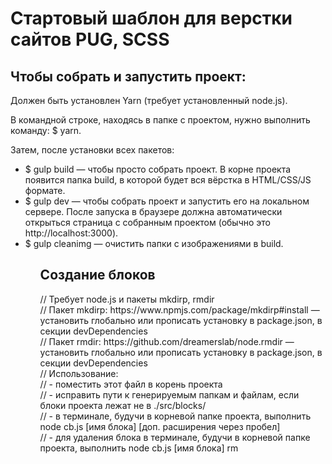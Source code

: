 <h1>Стартовый шаблон для верстки сайтов PUG, SCSS</h1>
<h2>Чтобы собрать и запустить проект:</h2>

Должен быть установлен Yarn (требует установленный node.js).

В командной строке, находясь в папке с проектом, нужно выполнить команду: $ yarn.

Затем, после установки всех пакетов:

<ul>
  <li>$ gulp build — чтобы просто собрать проект. В корне проекта появится папка build, в которой будет вся вёрстка в HTML/CSS/JS формате.</li>
  <li>$ gulp dev — чтобы собрать проект и запустить его на локальном сервере. После запуска в браузере должна автоматически открыться страница с собранным проектом (обычно это http://localhost:3000).</li>
  <li>$ gulp cleanimg — очистить папки с изображениями в build.</li>
<ul>

<h2>Создание блоков</h2>
<p>
  // Требует node.js и пакеты mkdirp, rmdir<br>
  // Пакет mkdirp: https://www.npmjs.com/package/mkdirp#install — установить глобально или прописать установку в package.json, в секции devDependencies<br>
  // Пакет rmdir: https://github.com/dreamerslab/node.rmdir — установить глобально или прописать установку в package.json, в секции devDependencies<br>
  // Использование:<br>
  //   - поместить этот файл в корень проекта<br>
  //   - исправить пути к генерируемым папкам и файлам, если блоки проекта лежат не в ./src/blocks/<br>
  //   - в терминале, будучи в корневой папке проекта, выполнить node cb.js [имя блока] [доп. расширения через пробел]<br>
  //   - для удаления блока в терминале, будучи в корневой папке проекта, выполнить node cb.js [имя блока] rm<br>
<p>
